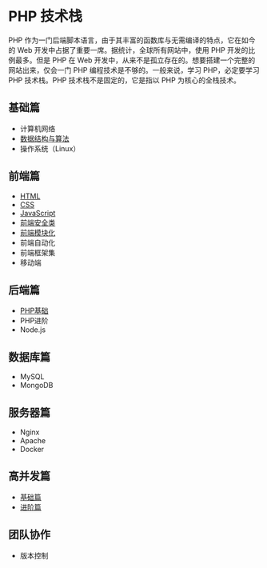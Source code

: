 # PHP 技术栈
PHP 作为一门后端脚本语言，由于其丰富的函数库与无需编译的特点，它在如今的 Web 开发中占据了重要一席。据统计，全球所有网站中，使用 PHP 开发的比例最多。但是 PHP 在 Web 开发中，从来不是孤立存在的。想要搭建一个完整的网站出来，仅会一门 PHP 编程技术是不够的。一般来说，学习 PHP，必定要学习 PHP 技术栈。PHP 技术栈不是固定的，它是指以 PHP 为核心的全栈技术。

## 基础篇
* 计算机网络
* [数据结构与算法](basic/algorithm.md)
* 操作系统（Linux）

## 前端篇
* [HTML](front-end/html.md)
* [CSS](front-end/css.md)
* [JavaScript](front-end/js.md)
* [前端安全类](front-end/safe.md)
* [前端模块化](front-end/module.md)
* 前端自动化
* 前端框架集
* 移动端

## 后端篇
* [PHP基础](back-end/php-basic.md)
* PHP进阶
* Node.js

## 数据库篇
* MySQL
* MongoDB

## 服务器篇
* Nginx
* Apache
* Docker

## 高并发篇
* [基础篇](supervene/basic.md)
* [进阶篇](supervene/senior.md)

## 团队协作
* 版本控制
